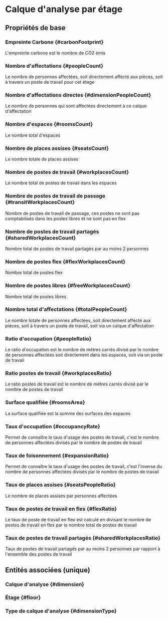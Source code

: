 # Calque d'analyse par étage



## Propriétés de base

### Empreinte Carbone {#carbonFootprint}
        
L'empreinte carbone est le nombre de CO2 émis
### Nombre d'affectations {#peopleCount}
        
Le nombre de personnes affectées, soit directement affécté aux pièces, soit à travers un poste de travail pour cet étage
### Nombre d'affectations directes {#dimensionPeopleCount}
        
Le nombre de personnes qui sont affectées directement à ce calque d'affectation
### Nombre d'espaces {#roomsCount}
        
Le nombre total d'espaces
### Nombre de places assises {#seatsCount}
        
Le nombre totale de places assises
### Nombre de postes de travail {#workplacesCount}
        
Le nombre total de postes de travail dans les espaces
### Nombre de postes de travail de passage {#transitWorkplacesCount}
        
Nombre de postes de travail de passage, ces postes ne sont pas comptabilisés dans les postes libres et ne sont pas en flex
### Nombre de postes de travail partagés {#sharedWorkplacesCount}
        
Nombre total de postes de travail partagés par au moins 2 personnes
### Nombre de postes flex {#flexWorkplacesCount}
        
Nombre total de postes flex
### Nombre de postes libres {#freeWorkplacesCount}
        
Nombre total de postes libres
### Nombre total d'affectations {#totalPeopleCount}
        
Le nombre totale de personnes affectées, soit directement affécté aux pièces, soit à travers un poste de travail, soit via un calque d'affectation
### Ratio d'occupation {#peopleRatio}
        
Le ratio d'occupation est le nombre de métres carrés divisé par le nombre de personnes affectées soit directement dans les espaces, soit via un poste de travail
### Ratio postes de travail {#workplacesRatio}
        
Le ratio postes de travail est le nombre de métres carrés divisé par le nombre de postes de travail
### Surface qualifiée {#roomsArea}
        
La surface qualifiée est la somme des surfaces des espaces
### Taux d'occupation {#occupancyRate}
        
Permet de connaître le taux d'usage des postes de travail, c'est le nombre de personnes affectées divisés par le nombre de postes de travail
### Taux de foisonnement {#expansionRatio}
        
Permet de connaître le taux d'usage des postes de travail, c'est l'inverse du nombre de personnes affectées divisés par le nombre de postes de travail
### Taux de places assises {#seatsPeopleRatio}
        
Le nombre de places assises par personnes affectées
### Taux de postes de travail en flex {#flexRatio}
        
Le taux de poste de travail en flex est calculé en divisant le nombre de postes de travail en flex par le nombre total de postes de travail
### Taux de postes de travail partagés {#sharedWorkplacesRatio}
        
Taux de postes de travail partagés par au moins 2 personnes par rapport à l'ensemble des postes de travail

## Entités associées (unique)

### Calque d'analyse {#dimension}
        

### Étage {#floor}
        

### Type de calque d'analyse {#dimensionType}
        





<!--- THIS FILE IS GENERATED PLEASE DO NOT EDIT IT DIRECTLY --->
